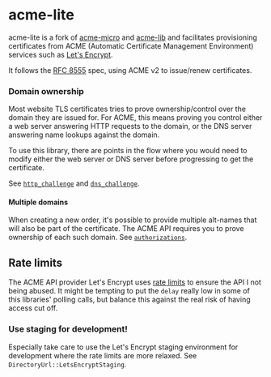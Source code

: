 # acme-lite

acme-lite is a fork of [acme-micro](https://github.com/kpcyrd/acme-micro) and [acme-lib](https://github.com/algesten/acme-lib) and facilitates provisioning certificates from ACME (Automatic Certificate Management Environment) services such as [Let's Encrypt](https://letsencrypt.org/).

It follows the [RFC 8555](https://datatracker.ietf.org/doc/html/rfc8555) spec, using ACME v2 to issue/renew certificates.

### Domain ownership

Most website TLS certificates tries to prove ownership/control over the domain they are issued for. For ACME, this means proving you control either a web server answering HTTP requests to the domain, or the DNS server answering name lookups against the domain.

To use this library, there are points in the flow where you would need to modify either the web server or DNS server before progressing to get the certificate.

See [`http_challenge`] and [`dns_challenge`].

#### Multiple domains

When creating a new order, it's possible to provide multiple alt-names that will also be part of the certificate. The ACME API requires you to prove ownership of each such domain. See [`authorizations`].

[`http_challenge`]: https://docs.rs/acme-lite/0.0.2/acme_lite/order/struct.Auth.html#method.http_challenge
[`dns_challenge`]: https://docs.rs/acme-lite/0.0.2/acme_lite/order/struct.Auth.html#method.dns_challenge
[`authorizations`]: https://docs.rs/acme-lite/0.0.2/acme_lite/order/struct.NewOrder.html#method.authorizations

## Rate limits

The ACME API provider Let's Encrypt uses [rate limits] to ensure the API I not being abused. It might be tempting to put the `delay` really low in some of this libraries' polling calls, but balance this against the real risk of having access cut off.

[rate limits]: https://letsencrypt.org/docs/rate-limits/

### Use staging for development!

Especially take care to use the Let's Encrypt staging environment for development where the rate limits are more relaxed. See `DirectoryUrl::LetsEncryptStaging`.
